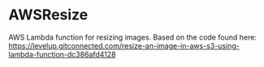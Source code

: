 # AWSResize
AWS Lambda function for resizing images. Based on the code found here: https://levelup.gitconnected.com/resize-an-image-in-aws-s3-using-lambda-function-dc386afd4128

